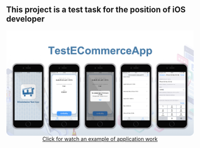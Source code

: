 ## This project is a test task for the position of iOS developer

<img src="https://github.com/IvanStebletsov/TestEcommerceApp/blob/master/raw/TestECommerceApp.png" align="center">

<div align="center"><a href="https://youtu.be/Q74hBvhkanA" align = "center">Click for watch an example of application work</a></div>

